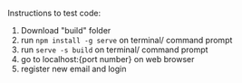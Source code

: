 Instructions to test code:
  1. Download "build" folder
  2. run `npm install -g serve` on terminal/ command prompt
  3. run `serve -s build` on terminal/ command prompt
  4. go to localhost:{port number} on web browser
  5. register new email and login
